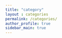 ```yaml
---
title: "category"
layout : categories
permalink: /categories/
author_profile: true
sidebar_main: true
---
```

